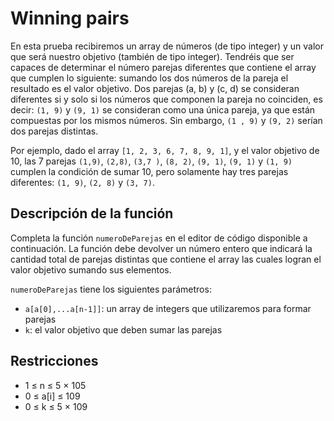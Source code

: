 # Winning pairs

En esta prueba recibiremos un array de números (de tipo integer) y un valor que será nuestro objetivo
(también de tipo integer). Tendréis que ser capaces de determinar el número parejas diferentes que
contiene el array que cumplen lo siguiente: sumando los dos números de la pareja el resultado es
el valor objetivo. Dos parejas (a, b) y (c, d) se consideran diferentes si y solo si los números que
componen la pareja no coinciden, es decir: `(1, 9)` y `(9, 1)` se consideran como una única pareja,
ya que están compuestas por los mismos números. Sin embargo, `(1 , 9)` y `(9, 2)` serían dos parejas distintas.

Por ejemplo, dado el array `[1, 2, 3, 6, 7, 8, 9, 1]`, y el valor objetivo de 10, las 7 parejas
`(1,9)`, `(2,8)`, `(3,7 )`, `(8, 2)`, `(9, 1)`, `(9, 1)` y `(1, 9)` cumplen la condición de sumar 10,
pero solamente hay tres parejas diferentes: `(1, 9)`, `(2, 8)` y `(3, 7)`.


## Descripción de la función

Completa la función `numeroDeParejas` en el editor de código disponible a continuación.
La función debe devolver un número entero que indicará la cantidad total de parejas distintas
que contiene el array las cuales logran el valor objetivo sumando sus elementos.

`numeroDeParejas` tiene los siguientes parámetros:

* `a[a[0],...a[n-1]]`: un array de integers que utilizaremos para formar parejas
* `k`: el valor objetivo que deben sumar las parejas


## Restricciones

* 1 ≤ n ≤ 5 × 105
* 0 ≤ a[i] ≤ 109
* 0 ≤ k ≤ 5 × 109

